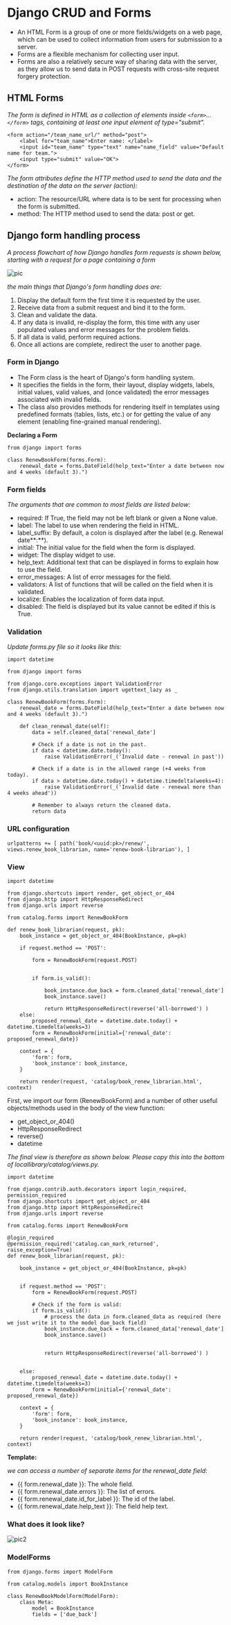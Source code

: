 # Django CRUD and Forms

- An HTML Form is a group of one or more fields/widgets on a web page, which can be used to collect information from users for submission to a server.
- Forms are a flexible mechanism for collecting user input.
- Forms are also a relatively secure way of sharing data with the server, as they allow us to send data in POST requests with cross-site request forgery protection.

## HTML Forms

*The form is defined in HTML as a collection of elements inside `<form>`...`</form>` tags, containing at least one input element of type="submit".*

```
<form action="/team_name_url/" method="post">
    <label for="team_name">Enter name: </label>
    <input id="team_name" type="text" name="name_field" value="Default name for team.">
    <input type="submit" value="OK">
</form>
```

*The form attributes define the HTTP method used to send the data and the destination of the data on the server (action):*

- action: The resource/URL where data is to be sent for processing when the form is submitted.
- method: The HTTP method used to send the data: post or get.

## Django form handling process

*A process flowchart of how Django handles form requests is shown below, starting with a request for a page containing a form*

![pic](https://developer.mozilla.org/en-US/docs/Learn/Server-side/Django/Forms/form_handling_-_standard.png)

*the main things that Django's form handling does are:*

1. Display the default form the first time it is requested by the user.
2. Receive data from a submit request and bind it to the form.
3. Clean and validate the data.
4. If any data is invalid, re-display the form, this time with any user populated values and error messages for the problem fields.
5. If all data is valid, perform required actions.
6. Once all actions are complete, redirect the user to another page.

### Form in Django

- The Form class is the heart of Django's form handling system. 
- It specifies the fields in the form, their layout, display widgets, labels, initial values, valid values, and (once validated) the error messages associated with invalid fields.
- The class also provides methods for rendering itself in templates using predefined formats (tables, lists, etc.) or for getting the value of any element (enabling fine-grained manual rendering).

**Declaring a Form**

```
from django import forms

class RenewBookForm(forms.Form):
    renewal_date = forms.DateField(help_text="Enter a date between now and 4 weeks (default 3).")
```

### Form fields

*The arguments that are common to most fields are listed below:*

- required: If True, the field may not be left blank or given a None value. 
- label: The label to use when rendering the field in HTML.
- label_suffix: By default, a colon is displayed after the label (e.g. Renewal date**:**). 
- initial: The initial value for the field when the form is displayed.
- widget: The display widget to use.
- help_text: Additional text that can be displayed in forms to explain how to use the field.
- error_messages: A list of error messages for the field. 
- validators: A list of functions that will be called on the field when it is validated.
- localize: Enables the localization of form data input.
- disabled: The field is displayed but its value cannot be edited if this is True.

### Validation

*Update forms.py file so it looks like this:*

```
import datetime

from django import forms

from django.core.exceptions import ValidationError
from django.utils.translation import ugettext_lazy as _

class RenewBookForm(forms.Form):
    renewal_date = forms.DateField(help_text="Enter a date between now and 4 weeks (default 3).")

    def clean_renewal_date(self):
        data = self.cleaned_data['renewal_date']

        # Check if a date is not in the past.
        if data < datetime.date.today():
            raise ValidationError(_('Invalid date - renewal in past'))

        # Check if a date is in the allowed range (+4 weeks from today).
        if data > datetime.date.today() + datetime.timedelta(weeks=4):
            raise ValidationError(_('Invalid date - renewal more than 4 weeks ahead'))

        # Remember to always return the cleaned data.
        return data
```        


### URL configuration

`urlpatterns += [
    path('book/<uuid:pk>/renew/', views.renew_book_librarian, name='renew-book-librarian'),
]`

### View

```
import datetime

from django.shortcuts import render, get_object_or_404
from django.http import HttpResponseRedirect
from django.urls import reverse

from catalog.forms import RenewBookForm

def renew_book_librarian(request, pk):
    book_instance = get_object_or_404(BookInstance, pk=pk)

    if request.method == 'POST':

        form = RenewBookForm(request.POST)


        if form.is_valid():
            
            book_instance.due_back = form.cleaned_data['renewal_date']
            book_instance.save()

            return HttpResponseRedirect(reverse('all-borrowed') )
    else:
        proposed_renewal_date = datetime.date.today() + datetime.timedelta(weeks=3)
        form = RenewBookForm(initial={'renewal_date': proposed_renewal_date})

    context = {
        'form': form,
        'book_instance': book_instance,
    }

    return render(request, 'catalog/book_renew_librarian.html', context)
```    

First, we import our form (RenewBookForm) and a number of other useful objects/methods used in the body of the view function:

- get_object_or_404()
- HttpResponseRedirect
- reverse()
- datetime

*The final view is therefore as shown below. Please copy this into the bottom of locallibrary/catalog/views.py.*

```
import datetime

from django.contrib.auth.decorators import login_required, permission_required
from django.shortcuts import get_object_or_404
from django.http import HttpResponseRedirect
from django.urls import reverse

from catalog.forms import RenewBookForm

@login_required
@permission_required('catalog.can_mark_returned', raise_exception=True)
def renew_book_librarian(request, pk):
    
    book_instance = get_object_or_404(BookInstance, pk=pk)


    if request.method == 'POST':
        form = RenewBookForm(request.POST)

        # Check if the form is valid:
        if form.is_valid():
            # process the data in form.cleaned_data as required (here we just write it to the model due_back field)
            book_instance.due_back = form.cleaned_data['renewal_date']
            book_instance.save()

        
            return HttpResponseRedirect(reverse('all-borrowed') )


    else:
        proposed_renewal_date = datetime.date.today() + datetime.timedelta(weeks=3)
        form = RenewBookForm(initial={'renewal_date': proposed_renewal_date})

    context = {
        'form': form,
        'book_instance': book_instance,
    }

    return render(request, 'catalog/book_renew_librarian.html', context)
```    

**Template:**


*we can access a number of separate items for the renewal_date field:*

- {{ form.renewal_date }}: The whole field.
- {{ form.renewal_date.errors }}: The list of errors.
- {{ form.renewal_date.id_for_label }}: The id of the label.
- {{ form.renewal_date.help_text }}: The field help text.


### What does it look like?

![pic2](https://developer.mozilla.org/en-US/docs/Learn/Server-side/Django/Forms/forms_example_renew_default.png)

### ModelForms

```
from django.forms import ModelForm

from catalog.models import BookInstance

class RenewBookModelForm(ModelForm):
    class Meta:
        model = BookInstance
        fields = ['due_back']
```


